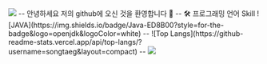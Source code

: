 <img src="https://capsule-render.vercel.app/api?type=waving&color=BDBDC8&height=150&section=header&text=Profile&fontSize=50" />
--
안녕하세요 저의 github에 오신 것을 환영합니다 👋
--
🛠️ 프로그래밍 언어 Skill
![JAVA](https://img.shields.io/badge/Java-ED8B00?style=for-the-badge&logo=openjdk&logoColor=white)
--
![Top Langs](https://github-readme-stats.vercel.app/api/top-langs/?username=songtaeg&layout=compact)
--
<img src="https://capsule-render.vercel.app/api?type=waving&color=BDBDC8&height=150&section=footer" />
